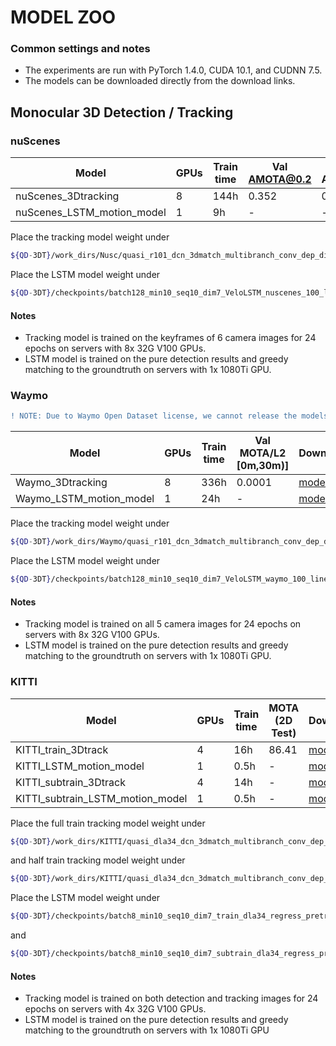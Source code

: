 # MODEL ZOO

### Common settings and notes

- The experiments are run with PyTorch 1.4.0, CUDA 10.1, and CUDNN 7.5.
- The models can be downloaded directly from the download links.

## Monocular 3D Detection / Tracking

### nuScenes

| Model                    | GPUs |Train time| Val AMOTA@0.2 | Val AMOTA |  Download | 
|--------------------------|------|----------|---------------|-----------|-----------|
|   nuScenes_3Dtracking    |  8   |   144h   |      0.352    |   0.242   | [model](https://drive.google.com/file/d/14gdw74AcIhvqAEWk3nQwgbGHge_-X1vM/view?usp=sharing)|
|nuScenes_LSTM_motion_model|  1   |    9h    |      -        |  -        | [model](https://drive.google.com/file/d/1tFME2bmPJsNsEtWYP6qS3AW0VZVRCeWo/view?usp=sharing)|

Place the tracking model weight under
```bash
${QD-3DT}/work_dirs/Nusc/quasi_r101_dcn_3dmatch_multibranch_conv_dep_dim_cen_clsrot_sep_aug_confidence_scale_no_filter/latest.pth
```
Place the LSTM model weight under
```bash
${QD-3DT}/checkpoints/batch128_min10_seq10_dim7_VeloLSTM_nuscenes_100_linear.pth
```

#### Notes

- Tracking model is trained on the keyframes of 6 camera images for 24 epochs on servers with 8x 32G V100 GPUs.
- LSTM model is trained on the pure detection results and greedy matching to the groundtruth on servers with 1x 1080Ti GPU.

### Waymo

```diff
! NOTE: Due to Waymo Open Dataset license, we cannot release the models trained on the dataset.
```

| Model                    | GPUs |Train time| Val MOTA/L2 [0m,30m)] |  Download | 
|--------------------------|------|----------|-----------------------|-----------|
|     Waymo_3Dtracking     |  8   |   336h   |         0.0001        | [model]() |
| Waymo_LSTM_motion_model  |  1   |   24h    |           -           | [model]() |

Place the tracking model weight under
```bash
${QD-3DT}/work_dirs/Waymo/quasi_r101_dcn_3dmatch_multibranch_conv_dep_dim_cen_clsrot_sep_aug_confidence_scale_no_filter_scaled_res/latest.pth
```
Place the LSTM model weight under
```bash
${QD-3DT}/checkpoints/batch128_min10_seq10_dim7_VeloLSTM_waymo_100_linear.pth
```

#### Notes

- Tracking model is trained on all 5 camera images for 24 epochs on servers with 8x 32G V100 GPUs.
- LSTM model is trained on the pure detection results and greedy matching to the groundtruth on servers with 1x 1080Ti GPU.

### KITTI

| Model                             | GPUs |Train time| MOTA (2D Test) |  Download | 
|-----------------------------------|------|----------|----------------|-----------|
|        KITTI_train_3Dtrack        |  4   |   16h    |      86.41     | [model](https://drive.google.com/file/d/1mwXVr-3B4BxPtxmJF-Sfddq_SjDcT7Kx/view?usp=sharing) |
|     KITTI_LSTM_motion_model       |  1   |   0.5h   |        -       | [model](https://drive.google.com/file/d/10REtqfmkYMCexYaMAy9js-Zp54wOfuO4/view?usp=sharing) |
|      KITTI_subtrain_3Dtrack       |  4   |   14h    |        -       | [model](https://drive.google.com/file/d/1_ikkK3ABE-9fA7Ja7DjQNqLAvBMcaVPi/view?usp=sharing) |
| KITTI_subtrain_LSTM_motion_model  |  1   |   0.5h   |        -       | [model](https://drive.google.com/file/d/1H25HzRcWhtuWk_bOu1_zmzOKjjHaRw0O/view?usp=sharing) |

Place the full train tracking model weight under
```bash
${QD-3DT}/work_dirs/KITTI/quasi_dla34_dcn_3dmatch_multibranch_conv_dep_dim_cen_clsrot_sep_aug_confidence_mod_anchor_ratio_small_strides_GTA/latest.pth
```
and half train tracking model weight under
```bash
${QD-3DT}/work_dirs/KITTI/quasi_dla34_dcn_3dmatch_multibranch_conv_dep_dim_cen_clsrot_sep_aug_confidence_subtrain_mod_anchor_ratio_small_strides_GTA/latest.pth
```

Place the LSTM model weight under
```bash
${QD-3DT}/checkpoints/batch8_min10_seq10_dim7_train_dla34_regress_pretrain_VeloLSTM_kitti_100_linear.pth
```
and 
```bash
${QD-3DT}/checkpoints/batch8_min10_seq10_dim7_subtrain_dla34_regress_pretrain_VeloLSTM_kitti_100_linear.pth
```

#### Notes

- Tracking model is trained on both detection and tracking images for 24 epochs on servers with 4x 32G V100 GPUs.
- LSTM model is trained on the pure detection results and greedy matching to the groundtruth on servers with 1x 1080Ti GPU
